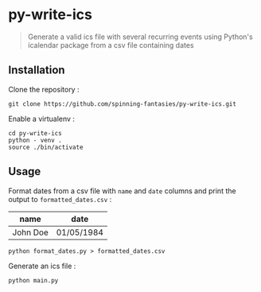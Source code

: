 # py-write-ics

> Generate a valid ics file with several recurring events using Python's icalendar package from a csv file containing dates

## Installation

Clone the repository :

```
git clone https://github.com/spinning-fantasies/py-write-ics.git
```

Enable a virtualenv :

```
cd py-write-ics
python - venv .
source ./bin/activate
```


## Usage

Format dates from a csv file with ``name`` and ``date`` columns and print the output to ``formatted_dates.csv`` :

|name|date|
-----|----|
|John Doe|01/05/1984|

```
python format_dates.py > formatted_dates.csv
```

Generate an ics file :

```
python main.py
```
